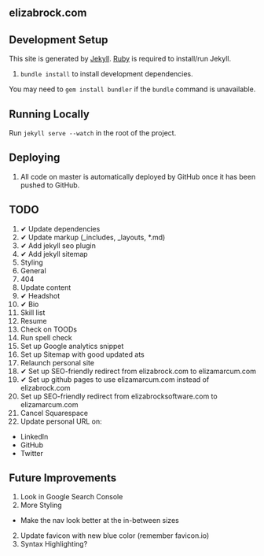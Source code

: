 elizabrock.com
--------------

## Development Setup

This site is generated by [Jekyll](http://jekyllrb.com/). [Ruby](https://www.ruby-lang.org) is required to install/run Jekyll.

1. `bundle install` to install development dependencies.

You may need to `gem install bundler` if the `bundle` command is unavailable.

## Running Locally

Run `jekyll serve --watch` in the root of the project.


## Deploying

1. All code on master is automatically deployed by GitHub once it has been pushed to GitHub.

## TODO

1. ✔ Update dependencies
2. ✔ Update markup (\_includes, \_layouts, \*.md)
3. ✔ Add jekyll seo plugin
4. ✔ Add jekyll sitemap
5. Styling
  1. General
  2. 404
6. Update content
  1. ✔ Headshot
  2. ✔ Bio
  3. Skill list
  4. Resume
7. Check on TOODs
8. Run spell check
9. Set up Google analytics snippet
10. Set up Sitemap with good updated ats
11. Relaunch personal site
11. ✔ Set up SEO-friendly redirect from elizabrock.com to elizamarcum.com
12. ✔ Set up github pages to use elizamarcum.com instead of elizabrock.com
11. Set up SEO-friendly redirect from elizabrocksoftware.com to elizamarcum.com
13. Cancel Squarespace
14. Update personal URL on:
  * LinkedIn
  * GitHub
  * Twitter

## Future Improvements

1. Look in Google Search Console
2. More Styling
  * Make the nav look better at the in-between sizes
2. Update favicon with new blue color (remember favicon.io)
3. Syntax Highlighting?
